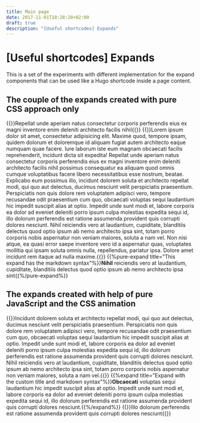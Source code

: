 ```yaml
---
title: Main page
date: 2017-11-01T18:28:28+02:00
draft: true
description: "[Useful shortcodes] Expands"
---
```


# [Useful shortcodes] Expands
This is a set of the experiments with different implementation for the expand components that can be used like a Hugo shortcode inside a page content.

## The couple of the expands created with pure CSS approach only
{{<pure-expand>}}Repellat unde aperiam natus consectetur corporis perferendis eius ex magni inventore enim deleniti architecto facilis nihil{{</pure-expand>}}
{{<pure-expand title="Expand with the custom title">}}Lorem ipsum dolor sit amet, consectetur adipisicing elit. Maxime quod, tempore ipsam, quidem dolorum et doloremque id aliquam fugiat autem architecto eaque numquam quae facere. Iure laborum iste eum magnam obcaecati facilis reprehenderit, incidunt dicta sit expedita! Repellat unde aperiam natus consectetur corporis perferendis eius ex magni inventore enim deleniti architecto facilis nihil possimus consequatur ea aliquam quod omnis cumque voluptatibus facere libero necessitatibus esse nostrum, beatae. Explicabo eum possimus illo, incidunt dolorem soluta et architecto repellat modi, qui quo aut delectus, ducimus nesciunt velit perspiciatis praesentium. Perspiciatis non quis dolore rem voluptatem adipisci vero, tempore recusandae odit praesentium cum quo, obcaecati voluptas sequi laudantium hic impedit suscipit alias at optio. Impedit unde sunt modi et, labore corporis ea dolor ad eveniet deleniti porro ipsum culpa molestias expedita sequi id, illo dolorum perferendis est ratione assumenda provident quis corrupti dolores nesciunt. Nihil reiciendis vero at laudantium, cupiditate, blanditiis delectus quod optio ipsum ab nemo architecto ipsa sint, totam porro corporis nobis aspernatur non veniam maiores, soluta a nam vel. Non nisi atque, ea quasi error saepe inventore vero id a aspernatur quas, voluptates mollitia qui ipsam soluta omnis nulla, repellendus, pariatur ipsa. Dolore amet incidunt rem itaque ad nulla maxime.{{</pure-expand>}}
{{%pure-expand title="This expand has the markdown syntax"%}}**Nihil** reiciendis vero at laudantium, cupiditate, blanditiis delectus quod optio ipsum ab nemo architecto ipsa sint{{%/pure-expand%}}

## The expands created with help of pure JavaScript and the CSS animation
{{<expand>}}Incidunt dolorem soluta et architecto repellat modi, qui quo aut delectus, ducimus nesciunt velit perspiciatis praesentium. Perspiciatis non quis dolore rem voluptatem adipisci vero, tempore recusandae odit praesentium cum quo, obcaecati voluptas sequi laudantium hic impedit suscipit alias at optio. Impedit unde sunt modi et, labore corporis ea dolor ad eveniet deleniti porro ipsum culpa molestias expedita sequi id, illo dolorum perferendis est ratione assumenda provident quis corrupti dolores nesciunt. Nihil reiciendis vero at laudantium, cupiditate, blanditiis delectus quod optio ipsum ab nemo architecto ipsa sint, totam porro corporis nobis aspernatur non veniam maiores, soluta a nam vel.{{</expand>}}
{{%expand title="Expand with the custom title and markdown syntax"%}}**Obcaecati** voluptas sequi laudantium hic impedit suscipit alias at optio. Impedit unde sunt modi et, labore corporis ea dolor ad eveniet deleniti porro ipsum culpa molestias expedita sequi id, illo dolorum perferendis est ratione assumenda provident quis corrupti dolores nesciunt.{{%/expand%}}
{{<expand class="expand-green" title="Expand was customized by class">}}Illo dolorum perferendis est ratione assumenda provident quis corrupti dolores nesciunt{{</expand>}}